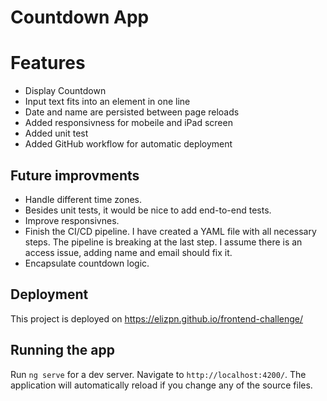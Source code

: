 # Countdown App

# Features
- Display Countdown 
- Input text fits into an element in one line
- Date and name are persisted between page reloads
- Added responsivness for mobeile and iPad screen
- Added unit test
- Added GitHub workflow for automatic deployment


## Future improvments

- Handle different time zones.
- Besides unit tests, it would be nice to add end-to-end tests.
- Improve responsivnes.
- Finish the CI/CD pipeline. I have created a YAML file with all necessary steps. The pipeline is breaking at the last step. I assume there is an access issue, adding name and email should fix it.
- Encapsulate countdown logic.

## Deployment

This project is deployed on https://elizpn.github.io/frontend-challenge/

## Running the app

Run `ng serve` for a dev server. Navigate to `http://localhost:4200/`. The application will automatically reload if you change any of the source files. 




